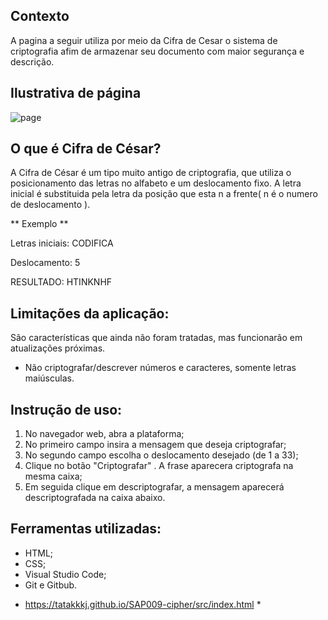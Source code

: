  ## Contexto

A pagina a seguir utiliza por meio da Cifra de Cesar o sistema de criptografia afim de armazenar seu documento com maior segurança e descrição.

## Ilustrativa de página 

![page](https://user-images.githubusercontent.com/120331438/217330748-19180d9c-9ba6-4a84-a74b-c266cdc4952d.png)


## O que é Cifra de César?
A Cifra de César é um tipo muito antigo de criptografia, que utiliza o posicionamento das letras no alfabeto e um deslocamento fixo. 
A letra inicial é substituida pela letra da posição que esta n a frente( n é o numero de deslocamento ).

** Exemplo ** 

Letras iniciais: CODIFICA

Deslocamento: 5

RESULTADO: HTINKNHF

## Limitações da aplicação:
São características que ainda não foram tratadas, mas funcionarão em atualizações próximas.
- Não criptografar/descrever números e caracteres, somente letras maiúsculas. 

## Instrução de uso:
1. No navegador web, abra a plataforma;
2. No primeiro campo insira a mensagem que deseja criptografar;
3. No segundo campo escolha o deslocamento desejado (de 1 a 33);
4. Clique no botão "Criptografar" . A frase aparecera criptografa na mesma  caixa;
5. Em seguida clique em descriptografar, a mensagem aparecerá descriptografada na caixa abaixo.

## Ferramentas utilizadas:

-  HTML; 
- CSS;
- Visual Studio Code;
- Git e Gitbub. 

* https://tatakkkj.github.io/SAP009-cipher/src/index.html *

